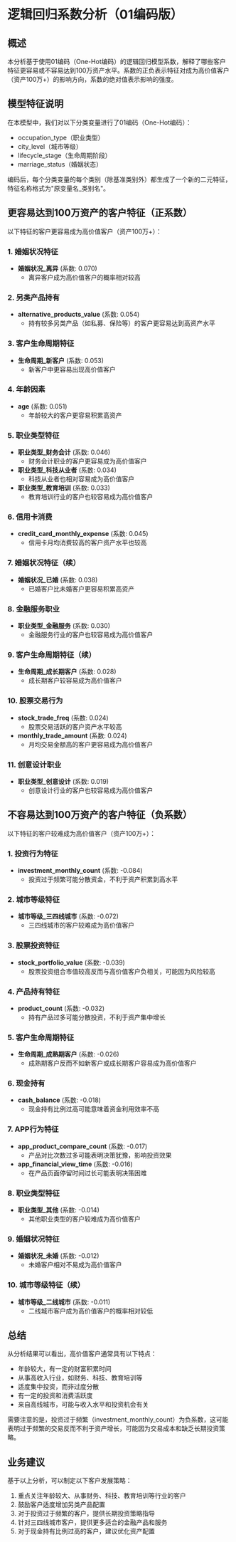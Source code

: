 # 逻辑回归系数分析（01编码版）

## 概述

本分析基于使用01编码（One-Hot编码）的逻辑回归模型系数，解释了哪些客户特征更容易或不容易达到100万资产水平。系数的正负表示特征对成为高价值客户（资产100万+）的影响方向，系数的绝对值表示影响的强度。

## 模型特征说明

在本模型中，我们对以下分类变量进行了01编码（One-Hot编码）：
- occupation_type（职业类型）
- city_level（城市等级）
- lifecycle_stage（生命周期阶段）
- marriage_status（婚姻状态）

编码后，每个分类变量的每个类别（除基准类别外）都生成了一个新的二元特征，特征名称格式为"原变量名_类别名"。

## 更容易达到100万资产的客户特征（正系数）

以下特征的客户更容易成为高价值客户（资产100万+）：

### 1. 婚姻状况特征
- **婚姻状况_离异** (系数: 0.070)
  - 离异客户成为高价值客户的概率相对较高

### 2. 另类产品持有
- **alternative_products_value** (系数: 0.054)
  - 持有较多另类产品（如私募、保险等）的客户更容易达到高资产水平

### 3. 客户生命周期特征
- **生命周期_新客户** (系数: 0.053)
  - 新客户中更容易出现高价值客户

### 4. 年龄因素
- **age** (系数: 0.051)
  - 年龄较大的客户更容易积累高资产

### 5. 职业类型特征
- **职业类型_财务会计** (系数: 0.046)
  - 财务会计职业的客户更容易成为高价值客户
- **职业类型_科技从业者** (系数: 0.034)
  - 科技从业者也相对容易成为高价值客户
- **职业类型_教育培训** (系数: 0.033)
  - 教育培训行业的客户也较容易成为高价值客户

### 6. 信用卡消费
- **credit_card_monthly_expense** (系数: 0.045)
  - 信用卡月均消费较高的客户资产水平也较高

### 7. 婚姻状况特征（续）
- **婚姻状况_已婚** (系数: 0.038)
  - 已婚客户比未婚客户更容易积累高资产

### 8. 金融服务职业
- **职业类型_金融服务** (系数: 0.030)
  - 金融服务行业的客户也较容易成为高价值客户

### 9. 客户生命周期特征（续）
- **生命周期_成长期客户** (系数: 0.028)
  - 成长期客户较容易成为高价值客户

### 10. 股票交易行为
- **stock_trade_freq** (系数: 0.024)
  - 股票交易活跃的客户资产水平较高
- **monthly_trade_amount** (系数: 0.024)
  - 月均交易金额高的客户更容易成为高价值客户

### 11. 创意设计职业
- **职业类型_创意设计** (系数: 0.019)
  - 创意设计行业的客户也较容易成为高价值客户

## 不容易达到100万资产的客户特征（负系数）

以下特征的客户较难成为高价值客户（资产100万+）：

### 1. 投资行为特征
- **investment_monthly_count** (系数: -0.084)
  - 投资过于频繁可能分散资金，不利于资产积累到高水平

### 2. 城市等级特征
- **城市等级_三四线城市** (系数: -0.072)
  - 三四线城市的客户较难成为高价值客户

### 3. 股票投资特征
- **stock_portfolio_value** (系数: -0.039)
  - 股票投资组合市值较高反而与高价值客户负相关，可能因为风险较高

### 4. 产品持有特征
- **product_count** (系数: -0.032)
  - 持有产品过多可能分散投资，不利于资产集中增长

### 5. 客户生命周期特征
- **生命周期_成熟期客户** (系数: -0.026)
  - 成熟期客户反而不如新客户或成长期客户容易成为高价值客户

### 6. 现金持有
- **cash_balance** (系数: -0.018)
  - 现金持有比例过高可能意味着资金利用效率不高

### 7. APP行为特征
- **app_product_compare_count** (系数: -0.017)
  - 产品对比次数过多可能表明决策犹豫，影响投资效果
- **app_financial_view_time** (系数: -0.016)
  - 在产品页面停留时间过长可能表明决策困难

### 8. 职业类型特征
- **职业类型_其他** (系数: -0.014)
  - 其他职业类型的客户较难成为高价值客户

### 9. 婚姻状况特征
- **婚姻状况_未婚** (系数: -0.012)
  - 未婚客户相对不易成为高价值客户

### 10. 城市等级特征（续）
- **城市等级_二线城市** (系数: -0.011)
  - 二线城市客户成为高价值客户的概率相对较低

## 总结

从分析结果可以看出，高价值客户通常具有以下特点：
- 年龄较大，有一定的财富积累时间
- 从事高收入行业，如财务、科技、教育培训等
- 适度集中投资，而非过度分散
- 有一定的投资和消费活跃度
- 来自高线城市，可能与收入水平和投资机会有关

需要注意的是，投资过于频繁（investment_monthly_count）为负系数，这可能表明过于频繁的交易反而不利于资产增长，可能因为交易成本和缺乏长期投资策略。

## 业务建议

基于以上分析，可以制定以下客户发展策略：
1. 重点关注年龄较大、从事财务、科技、教育培训等行业的客户
2. 鼓励客户适度增加另类产品配置
3. 对于投资过于频繁的客户，提供长期投资策略指导
4. 针对三四线城市客户，提供更多适合的金融产品和服务
5. 对于现金持有比例过高的客户，建议优化资产配置